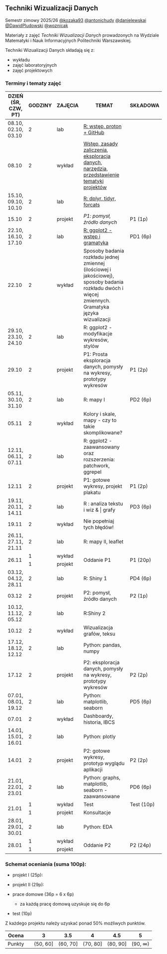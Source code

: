 ## Techniki Wizualizacji Danych

Semestr zimowy 2025/26 [@kozaka93](https://github.com/kozaka93) [@antonichudy](https://github.com/antonichudy) [@danielewskai](https://github.com/danielewskai) [@DawidPludowski](https://github.com/DawidPludowski) [@woznicak](https://github.com/woznicak)

Materiały z zajęć *Techniki Wizualizacji Danych* prowadzonych na Wydziale Matematyki i Nauk Informacyjnych Politechniki Warszawskiej.

Techniki Wizualizacji Danych składają się z:

-   wykładu
-   zajęć laboratoryjnych
-   zajęć projektowych

### Terminy i tematy zajęć 

<table class="tg"><thead>
  <tr>
    <th class="tg-7btt">DZIEŃ (ŚR, CZW, PT)</th>
    <th class="tg-7btt">GODZINY</th>
    <th class="tg-7btt">ZAJĘCIA</th>
    <th class="tg-7btt">TEMAT</th>
    <th class="tg-7btt">SKŁADOWA</th>
  </tr></thead>
<tbody>
  <tr>
    <td class="tg-c3ow">08.10, 02.10, 03.10</td>
    <td class="tg-c3ow">2</td>
    <td class="tg-c3ow">lab</td>
    <td class="tg-c3ow"><a href="https://github.com/kozaka93/2025Z-DataVisualizationTechniques/tree/main/labs/lab01">R: wstęp, proton + GitHub</a></td>
    <td class="tg-c3ow"></td>
  </tr>
  <tr>
    <td class="tg-c3ow">08.10</td>
    <td class="tg-c3ow">2</td>
    <td class="tg-c3ow">wykład</td>
    <td class="tg-c3ow"><a href="https://github.com/kozaka93/2025Z-DataVisualizationTechniques/blob/main/lectures/L01-Intro.pdf">Wstęp, zasady zaliczenia</a>, <a href="https://github.com/kozaka93/2025Z-DataVisualizationTechniques/blob/main/lectures/L01-DataViz.pdf">eksploracja danych, narzędzia, przedstawienie tematyki projektów</a></td>
    <td class="tg-c3ow"></td>
  </tr>
  <tr>
    <td class="tg-c3ow">15.10, 09.10, 10.10</td>
    <td class="tg-c3ow">2</td>
    <td class="tg-c3ow">lab</td>
    <td class="tg-c3ow"><a href="https://github.com/kozaka93/2025Z-DataVisualizationTechniques/tree/main/labs/lab02">R: dplyr, tidyr, forcats</a></td>
    <td class="tg-c3ow"></td>
  </tr>
  <tr>
    <td class="tg-c3ow">15.10</td>
    <td class="tg-c3ow">2</td>
    <td class="tg-c3ow">projekt</td>
    <td class="tg-c3ow"><i>P1: pomysł, źródło danych</i></td>
    <td class="tg-c3ow">P1 (1p)</td>
  </tr>
  <tr>
    <td class="tg-c3ow">22.10, 16.10, 17.10</td>
    <td class="tg-c3ow">2</td>
    <td class="tg-c3ow">lab</td>
    <td class="tg-c3ow"><a href="https://github.com/kozaka93/2025Z-DataVisualizationTechniques/tree/main/labs/lab03">R: ggplot2 - wstęp i gramatyka</a></td>
    <td class="tg-c3ow">PD1 (6p)</td>
  </tr>
  <tr>
    <td class="tg-c3ow">22.10</td>
    <td class="tg-c3ow">2</td>
    <td class="tg-c3ow">wykład</td>
    <td class="tg-c3ow">Sposoby badania rozkładu jednej zmiennej (ilościowej i jakościowej), sposoby badania rozkładu dwóch i więcej zmiennych. Gramatyka języka wizualizacji</td>
    <td class="tg-c3ow"></td>
  </tr>
  <tr>
    <td class="tg-c3ow">29.10, 23.10, 24.10</td>
    <td class="tg-c3ow">2</td>
    <td class="tg-c3ow">lab</td>
    <td class="tg-c3ow">R: ggplot2 - modyfikacje wykresów, stylów</td>
    <td class="tg-c3ow"></td>
  </tr>
  <tr>
    <td class="tg-c3ow">29.10</td>
    <td class="tg-c3ow">2</td>
    <td class="tg-c3ow">projekt</td>
    <td class="tg-c3ow">P1: Prosta eksploracja danych, pomysły na wykresy, prototypy wykresów </td>
    <td class="tg-c3ow">P1 (2p)</td>
  </tr>
  <tr>
    <td class="tg-c3ow">05.11, 30.10, 31.10</td>
    <td class="tg-c3ow">2</td>
    <td class="tg-c3ow">lab</td>
    <td class="tg-c3ow">R: mapy I</td>
    <td class="tg-c3ow">PD2 (6p)</td>
  </tr>
  <tr>
    <td class="tg-c3ow">05.11</td>
    <td class="tg-c3ow">2</td>
    <td class="tg-c3ow">wykład</td>
    <td class="tg-c3ow">Kolory i skale, mapy - czy to takie skomplikowane?</td>
    <td class="tg-c3ow"></td>
  </tr>
  <tr>
    <td class="tg-c3ow"> 12.11, 06.11, 07.11</td>
    <td class="tg-c3ow">2</td>
    <td class="tg-c3ow">lab</td>
    <td class="tg-c3ow">R: ggplot2 - zaawansowany oraz rozszerzenia: patchwork, ggrepel</td>
    <td class="tg-c3ow"></td>
  </tr>
  <tr>
    <td class="tg-c3ow">12.11</td>
    <td class="tg-c3ow">2</td>
    <td class="tg-c3ow">projekt</td>
    <td class="tg-c3ow">P1: gotowe wykresy, projekt plakatu </td>
    <td class="tg-c3ow">P1 (2p)</td>
  </tr>
  <tr>
    <td class="tg-c3ow">19.11, 20.11, 14.11</td>
    <td class="tg-c3ow">2</td>
    <td class="tg-c3ow">lab</td>
    <td class="tg-c3ow">R : analiza tekstu i wiz &amp; | grafy</td>
    <td class="tg-c3ow">PD3 (6p)</td>
  </tr>
  <tr>
    <td class="tg-c3ow">19.11</td>
    <td class="tg-c3ow">2</td>
    <td class="tg-c3ow">wykład</td>
    <td class="tg-c3ow">Nie popełniaj tych błędów!</td>
    <td class="tg-c3ow"></td>
  </tr>
  <tr>
    <td class="tg-c3ow">26.11, 27.11, 21.11</td>
    <td class="tg-c3ow">2</td>
    <td class="tg-c3ow">lab</td>
    <td class="tg-c3ow">R: mapy II, leaflet</td>
    <td class="tg-c3ow"></td>
  </tr>
  <tr>
    <td class="tg-c3ow" rowspan="2">26.11</td>
    <td class="tg-c3ow">1</td>
    <td class="tg-c3ow">wykład</td>
    <td class="tg-c3ow" rowspan="2">Oddanie P1</td>
    <td class="tg-c3ow" rowspan="2">P1 (20p)</td>
  </tr>
  <tr>
    <td class="tg-c3ow">1</td>
    <td class="tg-c3ow">projekt</td>
  </tr>
  <tr>
    <td class="tg-c3ow">03.12, 04.12, 28.11</td>
    <td class="tg-c3ow">2</td>
    <td class="tg-c3ow">lab</td>
    <td class="tg-c3ow">R: Shiny 1</td>
    <td class="tg-c3ow">PD4 (6p)</td>
  </tr>
  <tr>
    <td class="tg-c3ow">03.12</td>
    <td class="tg-c3ow">2</td>
    <td class="tg-c3ow">projekt</td>
    <td class="tg-c3ow">P2: pomysł, źródło danych</td>
    <td class="tg-c3ow">P2 (1p)</td>
  </tr>
  <tr>
    <td class="tg-c3ow">10.12, 11.12, 05.12</td>
    <td class="tg-c3ow">2</td>
    <td class="tg-c3ow">lab</td>
    <td class="tg-c3ow">R:Shiny 2</td>
    <td class="tg-c3ow"></td>
  </tr>
  <tr>
    <td class="tg-c3ow">10.12</td>
    <td class="tg-c3ow">2</td>
    <td class="tg-c3ow">wykład</td>
    <td class="tg-c3ow">Wizualizacja grafów, teksu</td>
    <td class="tg-c3ow"></td>
  </tr>
  <tr>
    <td class="tg-c3ow">17.12, 18.12, 12.12</td>
    <td class="tg-c3ow">2</td>
    <td class="tg-c3ow">lab</td>
    <td class="tg-c3ow">Python: pandas, numpy</td>
    <td class="tg-c3ow"></td>
  </tr>
  <tr>
    <td class="tg-c3ow">17.12</td>
    <td class="tg-c3ow">2</td>
    <td class="tg-c3ow">projekt</td>
    <td class="tg-c3ow">P2: eksploracja danych, pomysły na wykresy, prototypy wykresów</td>
    <td class="tg-c3ow">P2 (2p)</td>
  </tr>
  <tr>
    <td class="tg-c3ow">07.01, 08.01, 19.12</td>
    <td class="tg-c3ow">2</td>
    <td class="tg-c3ow">lab</td>
    <td class="tg-c3ow">Python: matplotlib, seaborn</td>
    <td class="tg-c3ow">PD5 (6p)</td>
  </tr>
  <tr>
    <td class="tg-c3ow">07.01</td>
    <td class="tg-c3ow">2</td>
    <td class="tg-c3ow">wykład</td>
    <td class="tg-c3ow">Dashboardy, historia, IBCS</td>
    <td class="tg-c3ow"></td>
  </tr>
  <tr>
    <td class="tg-c3ow">14.01, 15.01, 16.01</td>
    <td class="tg-c3ow">2</td>
    <td class="tg-c3ow">lab</td>
    <td class="tg-c3ow">Python: plotly</td>
    <td class="tg-c3ow"></td>
  </tr>
  <tr>
    <td class="tg-c3ow">14.01</td>
    <td class="tg-c3ow">2</td>
    <td class="tg-c3ow">projekt</td>
    <td class="tg-c3ow">P2: gotowe wykresy, prototyp wyglądu aplikacji</td>
    <td class="tg-c3ow">P2 (2p)</td>
  </tr>
  <tr>
    <td class="tg-c3ow">21.01, 22.01, 23.01</td>
    <td class="tg-c3ow">2</td>
    <td class="tg-c3ow">lab</td>
    <td class="tg-c3ow">Python: graphs, matplotlib, seaborn - zaawansowane</td>
    <td class="tg-c3ow">PD6 (6p)</td>
  </tr>
  <tr>
    <td class="tg-c3ow" rowspan="2">21.01</td>
    <td class="tg-c3ow">1</td>
    <td class="tg-c3ow">wykład</td>
    <td class="tg-c3ow">Test</td>
    <td class="tg-c3ow">Test (10p)</td>
  </tr>
  <tr>
    <td class="tg-c3ow">1</td>
    <td class="tg-c3ow">projekt</td>
    <td class="tg-c3ow">Konsultacje</td>
    <td class="tg-c3ow"></td>
  </tr>
  <tr>
    <td class="tg-c3ow">28.01, 29.01, 30.01</td>
    <td class="tg-c3ow">2</td>
    <td class="tg-c3ow">lab</td>
    <td class="tg-c3ow">Python: EDA</td>
    <td class="tg-c3ow"></td>
  </tr>
  <tr>
    <td class="tg-c3ow" rowspan="2">28.01</td>
    <td class="tg-c3ow">1</td>
    <td class="tg-c3ow">wykład</td>
    <td class="tg-c3ow" rowspan="2">Oddanie P2</td>
    <td class="tg-c3ow" rowspan="2">P2 (24p)</td>
  </tr>
  <tr>
    <td class="tg-c3ow">1</td>
    <td class="tg-c3ow">projekt</td>
  </tr>
</tbody></table>


### Schemat oceniania (suma 100p):

- projekt I (25p):

- projekt II (29p):

- prace domowe (36p = 6 x 6p)
	- za każdą pracę domową uzyskuje się do 6p

- test (10p)
    
    
Z każdego projektu należy uzyskać ponad 50% możliwych punktów.

| Ocena |  | 3 | 3.5 | 4 | 4.5 | 5 |
|:---:| :---: |:---:|:---:|:---:|:---:|:---:|
| Punkty |  | (50, 60] | (60, 70] | (70, 80] | (80, 90] | (90, ∞) |

